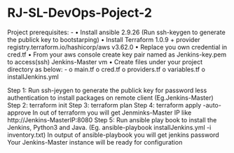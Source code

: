 # RJ-SL-DevOps-Poject-2
Project prerequisites: -
•	Install ansible 2.9.26 (Run ssh-keygen to generate the publick key to bootstarping)
•	Install Terraform 1.0.9 + provider registry.terraform.io/hashicorp/aws v3.62.0
•	Replace you own credential in cred.tf 
•	From your aws console create key pair named as Jenkins-key.pem to access(ssh) Jenkins-Master vm
•	Create files under your project directory as below: -
o	main.tf
o	cred.tf 
o	providers.tf
o	variables.tf
o	installJenkins.yml

Step 1: Run ssh-jeygen to generate the publick key for password less authentication to install packages on remote client (Eg.Jenkins-Master)
Step 2: terraform init
Step 3: terraform plan
Step 4: terraform apply -auto-approve
In out of terraform you will get Jenminks-Master IP like http://Jenkins-MasterIP:8080
Step 5: Run ansible play book to install the Jenkins, Python3 and Java. (Eg. ansible-playbook installJenkins.yml -i inventory.txt)
In output of ansible-playbook you will get jenkins password
Your Jenkins-Master instance will be ready for configuration
